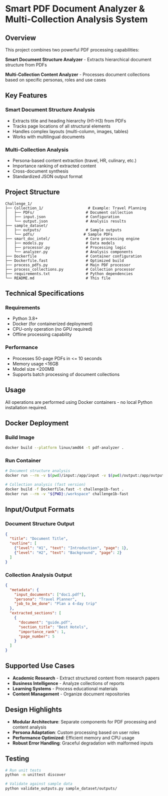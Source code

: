 # Smart PDF Document Analyzer & Multi-Collection Analysis System

## Overview
This project combines two powerful PDF processing capabilities:

**Smart Document Structure Analyzer** - Extracts hierarchical document structure from PDFs

**Multi-Collection Content Analyzer** - Processes document collections based on specific personas, roles and use cases

## Key Features

### Smart Document Structure Analysis
- Extracts title and heading hierarchy (H1-H3) from PDFs
- Tracks page locations of all structural elements
- Handles complex layouts (multi-column, images, tables)
- Works with multilingual documents

### Multi-Collection Analysis
- Persona-based content extraction (travel, HR, culinary, etc.)
- Importance ranking of extracted content
- Cross-document synthesis
- Standardized JSON output format

## Project Structure
```
Challenge_1/
├── Collection_1/                    # Example: Travel Planning
│   ├── PDFs/                       # Document collection
│   ├── input.json                  # Configuration
│   └── output.json                 # Analysis results
├── sample_dataset/
│   ├── outputs/                    # Sample outputs
│   └── pdfs/                      # Sample PDFs
├── smart_doc_intel/                # Core processing engine
│   ├── models.py                   # Data models
│   ├── processor.py                # Processing logic
│   └── analyzer.py                 # Analysis components
├── Dockerfile                      # Container configuration
├── Dockerfile.fast                 # Optimized build
├── process_pdfs.py                 # Main PDF processor
├── process_collections.py          # Collection processor
├── requirements.txt                # Python dependencies
└── README.md                       # This file
```

## Technical Specifications

### Requirements
- Python 3.8+
- Docker (for containerized deployment)
- CPU-only operation (no GPU required)
- Offline processing capability

### Performance
- Processes 50-page PDFs in <= 10 seconds
- Memory usage <16GB
- Model size <200MB
- Supports batch processing of document collections

## Usage

All operations are performed using Docker containers - no local Python installation required.

## Docker Deployment

### Build Image
```bash
docker build --platform linux/amd64 -t pdf-analyzer .
```

### Run Container
```bash
# Document structure analysis
docker run --rm -v $(pwd)/input:/app/input -v $(pwd)/output:/app/output --network none pdf-analyzer

# Collection analysis (fast version)
docker build -f Dockerfile.fast -t challenge1b-fast .
docker run --rm -v "${PWD}:/workspace" challenge1b-fast
```

## Input/Output Formats

### Document Structure Output
```json
{
  "title": "Document Title",
  "outline": [
    {"level": "H1", "text": "Introduction", "page": 1},
    {"level": "H2", "text": "Background", "page": 2}
  ]
}
```

### Collection Analysis Output
```json
{
  "metadata": {
    "input_documents": ["doc1.pdf"],
    "persona": "Travel Planner",
    "job_to_be_done": "Plan a 4-day trip"
  },
  "extracted_sections": [
    {
      "document": "guide.pdf",
      "section_title": "Best Hotels",
      "importance_rank": 1,
      "page_number": 5
    }
  ]
}
```

## Supported Use Cases
- **Academic Research** - Extract structured content from research papers
- **Business Intelligence** - Analyze collections of reports
- **Learning Systems** - Process educational materials
- **Content Management** - Organize document repositories

## Design Highlights
- **Modular Architecture**: Separate components for PDF processing and content analysis
- **Persona Adaptation**: Custom processing based on user roles
- **Performance Optimized**: Efficient memory and CPU usage
- **Robust Error Handling**: Graceful degradation with malformed inputs

## Testing
```bash
# Run unit tests
python -m unittest discover

# Validate against sample data
python validate_outputs.py sample_dataset/outputs/
```
